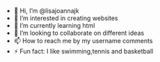 - 👋 Hi, I’m @lisajoannajk
- 👀 I’m interested in creating websites
- 🌱 I’m currently learning html
- 💞️ I’m looking to collaborate on different ideas
- 📫 How to reach me by my username comments
- ⚡ Fun fact: I like swimming,tennis and basketball

<!---
lisajoannajk/lisajoannajk is a ✨ special ✨ repository because its `README.md` (this file) appears on your GitHub profile.
You can click the Preview link to take a look at your changes.
--->
